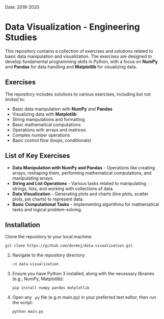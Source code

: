 Date: 2019-2020
# Data Visualization - Engineering Studies

This repository contains a collection of exercises and solutions related to basic data manipulation and visualization. The exercises are designed to develop fundamental programming skills in Python, with a focus on **NumPy** and **Pandas** for data handling and **Matplotlib** for visualizing data.

## Exercises
The repository includes solutions to various exercises, including but not limited to:

- Basic data manipulation with **NumPy** and **Pandas**
- Visualizing data with **Matplotlib**
- String manipulations and formatting
- Basic mathematical computations
- Operations with arrays and matrices
- Complex number operations
- Basic control flow (loops, conditionals)

## List of Key Exercises
- **Data Manipulation with NumPy and Pandas** - Operations like creating arrays, reshaping them, performing mathematical computations, and manipulating arrays.
- **String and List Operations** - Various tasks related to manipulating strings, lists, and working with collections of data.
- **Data Visualization** - Generating plots and charts (line plots, scatter plots, pie charts) to represent data.
- **Basic Computational Tasks** - Implementing algorithms for mathematical tasks and logical problem-solving.

## Installation
Clone the repository to your local machine:

```bash
git clone https://github.com/dormej/data-visualization.git
```

2. Navigate to the repository directory:
    ```bash
    cd data-visualization
    ```
3. Ensure you have Python 3 installed, along with the necessary libraries (e.g., NumPy, Matplotlib):

    ```bash
    pip install numpy pandas matplotlib
    ```

4. Open any `.py` file (e.g.m main.py) in your preferred text editor, then run the script:
    ```bash
    python main.py
    ```

